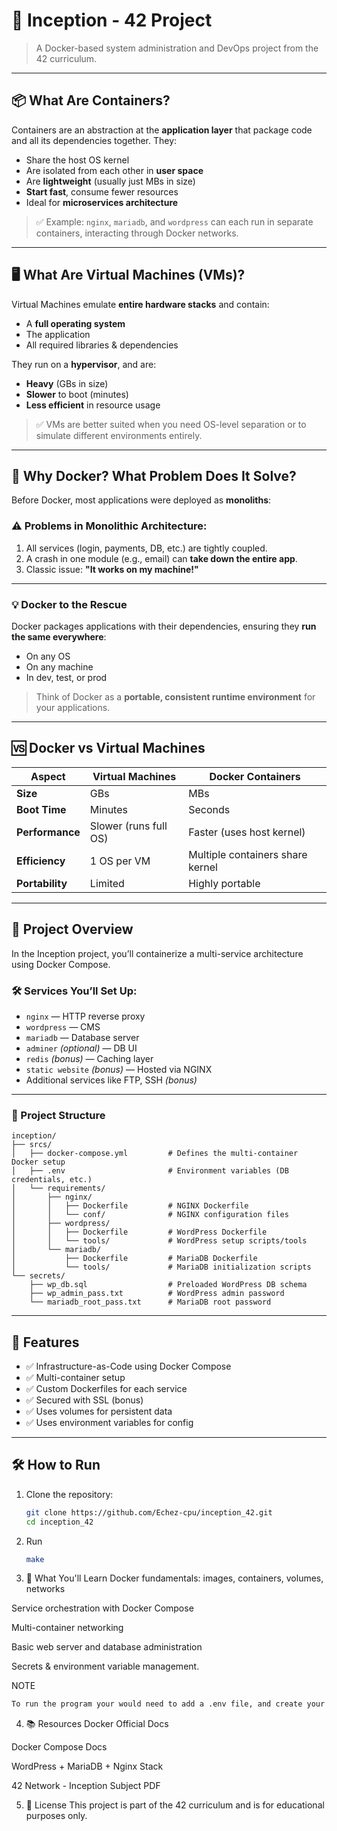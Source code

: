 # 🚀 Inception - 42 Project

> A Docker-based system administration and DevOps project from the 42 curriculum.

---

## 📦 What Are Containers?

Containers are an abstraction at the **application layer** that package code and all its dependencies together. They:

- Share the host OS kernel
- Are isolated from each other in **user space**
- Are **lightweight** (usually just MBs in size)
- **Start fast**, consume fewer resources
- Ideal for **microservices architecture**

> ✅ Example: `nginx`, `mariadb`, and `wordpress` can each run in separate containers, interacting through Docker networks.

---

## 🖥️ What Are Virtual Machines (VMs)?

Virtual Machines emulate **entire hardware stacks** and contain:

- A **full operating system**
- The application
- All required libraries & dependencies

They run on a **hypervisor**, and are:

- **Heavy** (GBs in size)
- **Slower** to boot (minutes)
- **Less efficient** in resource usage

> ✅ VMs are better suited when you need OS-level separation or to simulate different environments entirely.

---

## 🐳 Why Docker? What Problem Does It Solve?

Before Docker, most applications were deployed as **monoliths**:

### ⚠️ Problems in Monolithic Architecture:

1. All services (login, payments, DB, etc.) are tightly coupled.
2. A crash in one module (e.g., email) can **take down the entire app**.
3. Classic issue: **"It works on my machine!"**

---

### 💡 Docker to the Rescue

Docker packages applications with their dependencies, ensuring they **run the same everywhere**:

- On any OS
- On any machine
- In dev, test, or prod

> Think of Docker as a **portable, consistent runtime environment** for your applications.

---

## 🆚 Docker vs Virtual Machines

| Aspect        | Virtual Machines             | Docker Containers                |
|---------------|------------------------------|----------------------------------|
| **Size**      | GBs                          | MBs                              |
| **Boot Time** | Minutes                      | Seconds                          |
| **Performance** | Slower (runs full OS)      | Faster (uses host kernel)        |
| **Efficiency** | 1 OS per VM                 | Multiple containers share kernel |
| **Portability** | Limited                    | Highly portable                  |

---

## 📁 Project Overview

In the Inception project, you’ll containerize a multi-service architecture using Docker Compose.

### 🛠️ Services You’ll Set Up:

- `nginx` — HTTP reverse proxy
- `wordpress` — CMS
- `mariadb` — Database server
- `adminer` *(optional)* — DB UI
- `redis` *(bonus)* — Caching layer
- `static website` *(bonus)* — Hosted via NGINX
- Additional services like FTP, SSH *(bonus)*

---

### 📁 Project Structure

```
inception/
├── srcs/
│   ├── docker-compose.yml         # Defines the multi-container Docker setup
│   ├── .env                       # Environment variables (DB credentials, etc.)
│   └── requirements/
│       ├── nginx/
│       │   ├── Dockerfile         # NGINX Dockerfile
│       │   └── conf/              # NGINX configuration files
│       ├── wordpress/
│       │   ├── Dockerfile         # WordPress Dockerfile
│       │   └── tools/             # WordPress setup scripts/tools
│       └── mariadb/
│           ├── Dockerfile         # MariaDB Dockerfile
│           └── tools/             # MariaDB initialization scripts
└── secrets/
    ├── wp_db.sql                  # Preloaded WordPress DB schema
    ├── wp_admin_pass.txt          # WordPress admin password
    └── mariadb_root_pass.txt      # MariaDB root password
```
---

## 📌 Features

- ✅ Infrastructure-as-Code using Docker Compose
- ✅ Multi-container setup
- ✅ Custom Dockerfiles for each service
- ✅ Secured with SSL (bonus)
- ✅ Uses volumes for persistent data
- ✅ Uses environment variables for config

---

## 🛠️ How to Run

1. Clone the repository:
   ```bash
   git clone https://github.com/Echez-cpu/inception_42.git
   cd inception_42

2. Run
   ```bash
   make

3. 🧠 What You'll Learn
Docker fundamentals: images, containers, volumes, networks

Service orchestration with Docker Compose

Multi-container networking

Basic web server and database administration

Secrets & environment variable management.

 NOTE
   ```bash
  To run the program your would need to add a .env file, and create your own ssl certificates
 ```

4. 📚 Resources
Docker Official Docs

Docker Compose Docs

WordPress + MariaDB + Nginx Stack

42 Network - Inception Subject PDF


5. 📄 License
This project is part of the 42 curriculum and is for educational purposes only.




